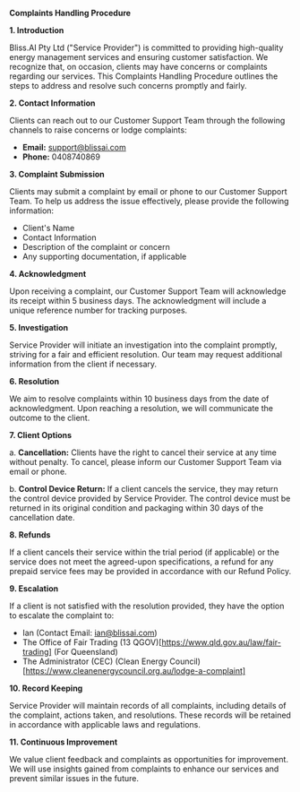**Complaints Handling Procedure**

**1. Introduction**

Bliss.AI Pty Ltd ("Service Provider") is committed to providing high-quality energy management services and ensuring customer satisfaction. We recognize that, on occasion, clients may have concerns or complaints regarding our services. This Complaints Handling Procedure outlines the steps to address and resolve such concerns promptly and fairly.

**2. Contact Information**

Clients can reach out to our Customer Support Team through the following channels to raise concerns or lodge complaints:

- **Email:** support@blissai.com
- **Phone:** 0408740869

**3. Complaint Submission**

Clients may submit a complaint by email or phone to our Customer Support Team. To help us address the issue effectively, please provide the following information:

- Client's Name
- Contact Information
- Description of the complaint or concern
- Any supporting documentation, if applicable

**4. Acknowledgment**

Upon receiving a complaint, our Customer Support Team will acknowledge its receipt within 5 business days. The acknowledgment will include a unique reference number for tracking purposes.

**5. Investigation**

Service Provider will initiate an investigation into the complaint promptly, striving for a fair and efficient resolution. Our team may request additional information from the client if necessary.

**6. Resolution**

We aim to resolve complaints within 10 business days from the date of acknowledgment. Upon reaching a resolution, we will communicate the outcome to the client.

**7. Client Options**

a. **Cancellation:** Clients have the right to cancel their service at any time without penalty. To cancel, please inform our Customer Support Team via email or phone.

b. **Control Device Return:** If a client cancels the service, they may return the control device provided by Service Provider. The control device must be returned in its original condition and packaging within 30 days of the cancellation date.

**8. Refunds**

If a client cancels their service within the trial period (if applicable) or the service does not meet the agreed-upon specifications, a refund for any prepaid service fees may be provided in accordance with our Refund Policy.

**9. Escalation**

If a client is not satisfied with the resolution provided, they have the option to escalate the complaint to:

- Ian (Contact Email: ian@blissai.com)
- The Office of Fair Trading (13 QGOV)[https://www.qld.gov.au/law/fair-trading] (For Queensland)
- The Administrator (CEC) (Clean Energy Council) [https://www.cleanenergycouncil.org.au/lodge-a-complaint]


**10. Record Keeping**

Service Provider will maintain records of all complaints, including details of the complaint, actions taken, and resolutions. These records will be retained in accordance with applicable laws and regulations.

**11. Continuous Improvement**

We value client feedback and complaints as opportunities for improvement. We will use insights gained from complaints to enhance our services and prevent similar issues in the future.

